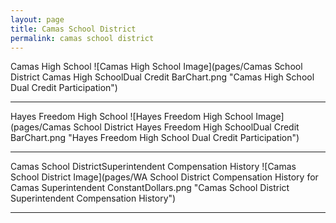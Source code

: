 ```yaml
---
layout: page
title: Camas School District
permalink: camas school district
---
```



Camas High School
![Camas High School Image](pages/Camas School District Camas High SchoolDual Credit BarChart.png "Camas High School Dual Credit Participation")

___

Hayes Freedom High School
![Hayes Freedom High School Image](pages/Camas School District Hayes Freedom High SchoolDual Credit BarChart.png "Hayes Freedom High School Dual Credit Participation")

___

Camas School DistrictSuperintendent Compensation History
![Camas School District Image](pages/WA School District Compensation History for Camas Superintendent ConstantDollars.png "Camas School District Superintendent Compensation History")

___

